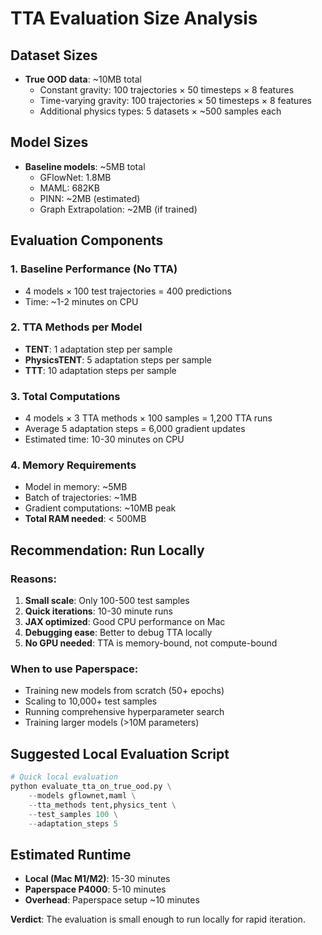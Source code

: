 # TTA Evaluation Size Analysis

## Dataset Sizes
- **True OOD data**: ~10MB total
  - Constant gravity: 100 trajectories × 50 timesteps × 8 features
  - Time-varying gravity: 100 trajectories × 50 timesteps × 8 features
  - Additional physics types: 5 datasets × ~500 samples each

## Model Sizes
- **Baseline models**: ~5MB total
  - GFlowNet: 1.8MB
  - MAML: 682KB
  - PINN: ~2MB (estimated)
  - Graph Extrapolation: ~2MB (if trained)

## Evaluation Components

### 1. Baseline Performance (No TTA)
- 4 models × 100 test trajectories = 400 predictions
- Time: ~1-2 minutes on CPU

### 2. TTA Methods per Model
- **TENT**: 1 adaptation step per sample
- **PhysicsTENT**: 5 adaptation steps per sample
- **TTT**: 10 adaptation steps per sample

### 3. Total Computations
- 4 models × 3 TTA methods × 100 samples = 1,200 TTA runs
- Average 5 adaptation steps = 6,000 gradient updates
- Estimated time: 10-30 minutes on CPU

### 4. Memory Requirements
- Model in memory: ~5MB
- Batch of trajectories: ~1MB
- Gradient computations: ~10MB peak
- **Total RAM needed**: < 500MB

## Recommendation: **Run Locally**

### Reasons:
1. **Small scale**: Only 100-500 test samples
2. **Quick iterations**: 10-30 minute runs
3. **JAX optimized**: Good CPU performance on Mac
4. **Debugging ease**: Better to debug TTA locally
5. **No GPU needed**: TTA is memory-bound, not compute-bound

### When to use Paperspace:
- Training new models from scratch (50+ epochs)
- Scaling to 10,000+ test samples
- Running comprehensive hyperparameter search
- Training larger models (>10M parameters)

## Suggested Local Evaluation Script

```python
# Quick local evaluation
python evaluate_tta_on_true_ood.py \
    --models gflownet,maml \
    --tta_methods tent,physics_tent \
    --test_samples 100 \
    --adaptation_steps 5
```

## Estimated Runtime
- **Local (Mac M1/M2)**: 15-30 minutes
- **Paperspace P4000**: 5-10 minutes
- **Overhead**: Paperspace setup ~10 minutes

**Verdict**: The evaluation is small enough to run locally for rapid iteration.
